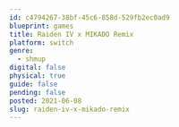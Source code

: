 ```yaml
---
id: c4794267-38bf-45c6-858d-529fb2ec0ad9
blueprint: games
title: Raiden IV x MIKADO Remix
platform: switch
genre:
  - shmup
digital: false
physical: true
guide: false
pending: false
posted: 2021-06-08
slug: raiden-iv-x-mikado-remix
---
```

